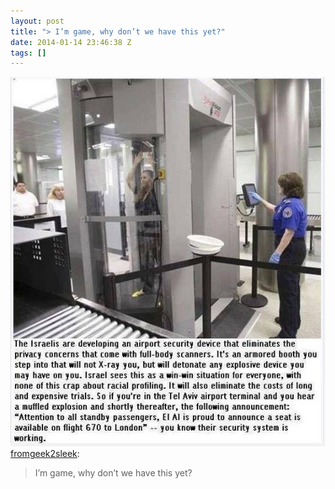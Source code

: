 ```yaml
---
layout: post
title: "> I’m game, why don’t we have this yet?"
date: 2014-01-14 23:46:38 Z
tags: []
---
```

![](/media/2014/01/73351864303.jpg)
[fromgeek2sleek](http://fromgeek2sleek.tumblr.com/post/73336407809/im-game-why-dont-we-have-this-yet):

> I’m game, why don’t we have this yet?
